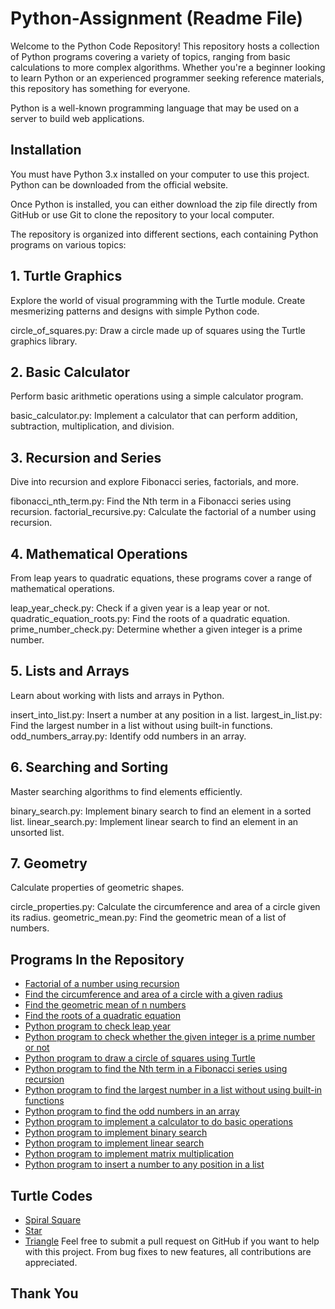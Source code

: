 
# Python-Assignment (Readme File)

Welcome to the Python Code Repository! This repository hosts a collection of Python programs covering a variety of topics, ranging from basic calculations to more complex algorithms. Whether you're a beginner looking to learn Python or an experienced programmer seeking reference materials, this repository has something for everyone.

Python is a well-known programming language that may be used on a server to build web applications.

## Installation

You must have Python 3.x installed on your computer to use this project. Python can be downloaded from the official website.

Once Python is installed, you can either download the zip file directly from GitHub or use Git to clone the repository to your local computer.

The repository is organized into different sections, each containing Python programs on various topics:

## 1. Turtle Graphics
Explore the world of visual programming with the Turtle module. Create mesmerizing patterns and designs with simple Python code.

circle_of_squares.py: Draw a circle made up of squares using the Turtle graphics library.
## 2. Basic Calculator
Perform basic arithmetic operations using a simple calculator program.

basic_calculator.py: Implement a calculator that can perform addition, subtraction, multiplication, and division.
## 3. Recursion and Series
Dive into recursion and explore Fibonacci series, factorials, and more.

fibonacci_nth_term.py: Find the Nth term in a Fibonacci series using recursion.
factorial_recursive.py: Calculate the factorial of a number using recursion.
## 4. Mathematical Operations
From leap years to quadratic equations, these programs cover a range of mathematical operations.

leap_year_check.py: Check if a given year is a leap year or not.
quadratic_equation_roots.py: Find the roots of a quadratic equation.
prime_number_check.py: Determine whether a given integer is a prime number.
## 5. Lists and Arrays
Learn about working with lists and arrays in Python.

insert_into_list.py: Insert a number at any position in a list.
largest_in_list.py: Find the largest number in a list without using built-in functions.
odd_numbers_array.py: Identify odd numbers in an array.
## 6. Searching and Sorting
Master searching algorithms to find elements efficiently.

binary_search.py: Implement binary search to find an element in a sorted list.
linear_search.py: Implement linear search to find an element in an unsorted list.
## 7. Geometry
Calculate properties of geometric shapes.

circle_properties.py: Calculate the circumference and area of a circle given its radius.
geometric_mean.py: Find the geometric mean of a list of numbers.

## Programs In the Repository

 - [Factorial of a number using recursion](https://github.com/Gurpreet4s23/Python-Assignment/blob/main/Final%20Code/Factorial%20of%20a%20number%20using%20recursion)
 - [Find the circumference and area of a circle with a given radius](https://github.com/Gurpreet4s23/Python-Assignment/blob/main/Final%20Code/Find%20the%20circumference%20and%20area%20of%20a%20circle%20with%20a%20given%20radius)
 - [Find the geometric mean of n numbers](https://github.com/Gurpreet4s23/Python-Assignment/blob/main/Final%20Code/Find%20the%20geometric%20mean%20of%20n%20numbers)
 - [Find the roots of a quadratic equation](https://github.com/Gurpreet4s23/Python-Assignment/blob/main/Final%20Code/Find%20the%20roots%20of%20a%20quadratic%20equation)
 - [Python program to check leap year](https://github.com/Gurpreet4s23/Python-Assignment/blob/main/Final%20Code/Python%20program%20to%20check%20leap%20year)
 - [Python program to check whether the given integer is a prime number or not](https://github.com/Gurpreet4s23/Python-Assignment/blob/main/Final%20Code/Python%20program%20to%20check%20whether%20the%20given%20integer%20is%20a%20prime%20number%20or%20not)
 - [Python program to draw a circle of squares using Turtle](https://github.com/Gurpreet4s23/Python-Assignment/blob/main/Final%20Code/Python%20program%20to%20draw%20a%20circle%20of%20squares%20using%20Turtle)
 - [Python program to find the Nth term in a Fibonacci series using recursion](https://github.com/Gurpreet4s23/Python-Assignment/blob/main/Final%20Code/Python%20program%20to%20find%20the%20Nth%20term%20in%20a%20Fibonacci%20series%20using%20recursion)
 - [Python program to find the largest number in a list without using built-in functions](https://github.com/Gurpreet4s23/Python-Assignment/blob/main/Final%20Code/Python%20program%20to%20find%20the%20largest%20number%20in%20a%20list%20without%20using%20built-in%20functions)
 - [Python program to find the odd numbers in an array](https://github.com/Gurpreet4s23/Python-Assignment/blob/main/Final%20Code/Python%20program%20to%20find%20the%20odd%20numbers%20in%20an%20array)
 - [Python program to implement a calculator to do basic operations](https://github.com/Gurpreet4s23/Python-Assignment/blob/main/Final%20Code/Python%20program%20to%20implement%20a%20calculator%20to%20do%20basic%20operations)
 - [Python program to implement binary search](https://github.com/Gurpreet4s23/Python-Assignment/blob/main/Final%20Code/Python%20program%20to%20implement%20binary%20search)
- [Python program to implement linear search](https://github.com/Gurpreet4s23/Python-Assignment/blob/main/Final%20Code/Python%20program%20to%20implement%20linear%20search)
- [Python program to implement matrix multiplication](https://github.com/Gurpreet4s23/Python-Assignment/blob/main/Final%20Code/Python%20program%20to%20implement%20matrix%20multiplication)
- [Python program to insert a number to any position in a list](https://github.com/Gurpreet4s23/Python-Assignment/blob/main/Final%20Code/Python%20program%20to%20insert%20a%20number%20to%20any%20position%20in%20a%20list)

## Turtle Codes

- [Spiral Square](https://github.com/Gurpreet4s23/Python-Assignment/blob/main/Turtle/Spiral%20Square)
- [Star](https://github.com/Gurpreet4s23/Python-Assignment/blob/main/Turtle/Star)
- [Triangle](https://github.com/Gurpreet4s23/Python-Assignment/blob/main/Turtle/Triangle)
Feel free to submit a pull request on GitHub if you want to help with this project. From bug fixes to new features, all contributions are appreciated.

## Thank You
